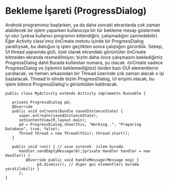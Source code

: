 # Bekleme İşareti (ProgressDialog)

Android programımız başlarken, ya da daha sonraki ekranlarda çok zaman
alabilecek bir işlem yaparken kullanıcıya bir tür bekleme mesajı
göstermek iyi olur (yoksa kullanıcı programın kitlendiğini,
çalışmadığını zannedebilir). Eğer Activity class'ımız önCreate metotu
içinde bir ProgressDialog yarattıysak, bu dialoğun iş işten geçtikten
sonra çalıştığını görürdük. Sebep, UI thread yapısında gizli, özet
olarak ekrandaki görüntüler önCreate bitmeden ekranda resmedilmiyor;
bizim daha önce çalışmasını beklediğimiz ProgressDialog dahil.Burada
kullanılan numara, şu olacak. önCreate sadece ProgressDialog ve
(işlemini beklemediğiniz) türden bazı GUİ elementlerini yaratacak, ve
hemen arkasından bir Thread üzerinde çok zaman alacak o işi
başlatacak. Thread'in elinde bizim ProgressDialog, UI erişimi olacak,
bu işlem bitince ProgressDialog'u görüntüden kaldıracak.

```
public class MyActivity extends Activity implements Runnable {

   private ProgressDialog pd;
   @Override
   public void onCreate(Bundle savedInstanceState) {
      super.onCreate(savedInstanceState);
      setContentView(R.layout.main);
      pd = ProgressDialog.show(this, "Working..", "Preparing Database", true, false);
      Thread thread = new Thread(this); thread.start();
   }

   public void run() { // uzun surecek  islem burada
      handler.sendEmptyMessage(0);}private Handler handler = new Handler() {
         @Override public void handleMessage(Message msg) {
              pd.dismiss(); // diger gui elementleri burada yaratilabilir }
      };
}
```
